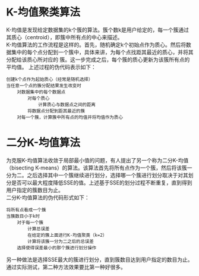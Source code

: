 # K-均值聚类算法
K-均值是发现给定数据集的k个簇的算法。簇个数k是用户给定的，每一个簇通过其质心（centroid），即簇中所有点的中心来描述。<br>
K-均值算法的工作流程是这样的。首先，随机确定k个初始点作为质心。然后将数据集中的每个点分配到一个簇中，具体来讲，为每个点找距其最近的质心，并将其分配给该质心所对应的
簇。这一步完成之后，每个簇的质心更新为该簇所有点的平均值。
上述过程的伪代码表示如下：<br>
```
创建k个点作为起始质心（经常是随机选择）
当任意一个点的簇分配结果发生改变时
	对数据集中的每个数据点
		对每个质心
			计算质心与数据点之间的距离
		将数据点分配到距其最近的簇
	对每一个簇，计算簇中所有点的均值并将均值作为质心
```

# 二分K-均值算法
为克服K-均值算法收敛于局部最小值的问题，有人提出了另一个称为二分K-均值（bisecting K-means）的算法。该算法首先将所有点作为一个簇，然后将该簇一分为二。之后选择其中一个簇继续进行划分，选择哪一个簇进行划分取决于对其划分是否可以最大程度降低SSE的值。上述基于SSE的划分过程不断重复，直到得到用户指定的簇数目为止。<br>
二分K-均值算法的伪代码形式如下：<br>
```
将所有点看成一个簇
当簇数目小于k时
	对于每一个簇
		计算总误差
		在给定的簇上面进行K-均值聚类（k=2）
		计算将该簇一分为二之后的总误差
	选择使得误差最小的那个簇进行划分操作
```
另一种做法是选择SSE最大的簇进行划分，直到簇数目达到用户指定的数目为止。<br>
通过实际测试，第二种方法效果要比第一种好很多。
